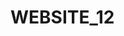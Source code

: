 # WEBSITE_12

<!DOCTYPE html>
<html lang="en">
<head>
    <meta charset="UTF-8">
    <meta name="viewport" content="width=device-width, initial-scale=1.0">
    <title>Document</title>
    <link rel="stylesheet" href="css.css">
    <script src="https://cdn.jsdelivr.net/npm/bootstrap@5.3.2/dist/js/bootstrap.bundle.min.js" integrity="sha384-C6RzsynM9kWDrMNeT87bh95OGNyZPhcTNXj1NW7RuBCsyN/o0jlpcV8Qyq46cDfL" crossorigin="anonymous"></script>
    <link href="https://cdn.jsdelivr.net/npm/bootstrap@5.3.2/dist/css/bootstrap.min.css" rel="stylesheet" integrity="sha384-T3c6CoIi6uLrA9TneNEoa7RxnatzjcDSCmG1MXxSR1GAsXEV/Dwwykc2MPK8M2HN" crossorigin="anonymous">
    <style>
        /* Custom styles for navigation bar */
             /* Custom styles for navigation bar */
             .navbar {
            background-color: #000;
            color: #fff;
        }

        /* Custom styles for the top section */
        #top {
            background-color: #0e6fc2;
            color: #fff;
            text-align: center;
            padding: 20px;
        }

        #top img {
            display: inline-block;
            vertical-align: middle;
        }

        #top h1 {
            display: inline-block;
            vertical-align: middle;
            margin-left: 10px;
        }

        /* Custom styles for the card */
        .custom-card {
            background-color: #0e6fc2;
            color: #fff;
            border: none;
            border-radius: 0;
            margin: 0;
            padding: 0;
        }

        .custom-card .card-header {
            background-color: #0a549d;
        }

        /* Custom styles for dropdown */
        .custom-dropdown {
            position: relative;
        }

        .custom-dropdown .dropdown-menu {
            display: none;
            position: absolute;
            top: 100%;
            left: 0;
            background-color: #2a7dd1;
            border: 1px solid #378cd7;
            border-radius: 0;
            box-shadow: 0 2px 5px rgba(0, 0, 0, 0.15);
            margin: 0;
            padding: 0;
        }

        .custom-dropdown:hover .dropdown-menu {
            display: block;
        }

        /* Updated style for the last div */
        .solution-container {
            background-color: #0074e4; /* Blue background */
            color: #fff; /* White text color */
            padding: 20px;
            border-radius: 10px;
            text-align: center;
        }

        /* CSS for the heading */
        .solution-heading {
            font-size: 28px;
            font-weight: bold;
            margin-bottom: 20px;
        }

        /* CSS for the description */
        .solution-description {
            font-size: 18px;
            margin-bottom: 20px;
        }

        /* CSS for the list items */
        .additional-details li {
            list-style: none;
            margin: 5px 0;
        }
    </style>
</head>
<body>
    <nav class="navbar navbar-expand-lg bg-dark border-bottom border-body" data-bs-theme="dark">
        <div class="container-fluid">
          <a class="navbar-brand" href="#">Navbar</a>
          <button class="navbar-toggler" type="button" data-bs-toggle="collapse" data-bs-target="#navbarNavDropdown" aria-controls="navbarNavDropdown" aria-expanded="false" aria-label="Toggle navigation">
            <span class="navbar-toggler-icon"></span>
          </button>
          <div class="collapse navbar-collapse" id="navbarNavDropdown">
            <ul class="navbar-nav">
              
                <li class="nav-item">
                    <a href="#contact-us">Contact Us</a>
                </li>
                
              <li class="nav-item">
                <a class="nav-link" href="#">ABOUT</a>
              </li>
            </ul>
          </div>
        </div>
    </nav>

    <div id="top">
        <img src="https://lh5.googleusercontent.com/p/AF1QipOJdgIcu5wIR6q9R_puXWUVgkSomN2TBUaxv4vi=w160-h160-k-no" alt="logo">
        <h1>WELCOME TO YASH ELECTRONICS</h1>
    </div>

    <div class="container-fluid p-0">
        <div class="card custom-card"> <!-- Apply custom card styles -->
            <div class="card-header">
                <h3>Services Provided</h3>
            </div>
            <div class="card-body">
                <div class="row">
                

                    <div class ="col-md-6">
                        <div class="custom-dropdown">
                            <button class="btn btn-link text-white">Mobile Repairing</button>
                            <div class="dropdown-menu">
                                <a class="dropdown-item" href="#">Charging Socket</a>
                                <a class="dropdown-item" href="#">Display Repairing</a>
                                <a class="dropdown-item" href="#">Battery Issues</a>
                                <a class="dropdown-item" href="#">Water Damage</a>
                                <a class="dropdown-item" href="#">Motherboard Issues</a>
                            </div>
                        </div>
                        
                        <div class="custom-dropdown">
                            <button class="btn btn-link text-white">TV Repairing</button>
                            <div class="dropdown-menu">
                                <a class="dropdown-item" href="#">Panel Repairing</a>
                                <a class="dropdown-item" href="#">Black Screen Issue</a>
                                <a class="dropdown-item" href="#">Red Light Issue</a>
                                <a class="dropdown-item" href="#">No Sound Issue</a>
                            </div>
                        </div>
                        
                    </div>
                    <div class="col-md-6">
                        <img src="your-image-url.jpg" alt="Service Image" class="img-fluid">
                    </div>
                </div>
            </div>
        </div>
    </div>


    <div class="solution-container">
        <h1 class="solution-heading">Electronics Solutions Hub</h1>
        <p class="solution-description">Your one-stop destination for all your electronics-related problems!</p>
        <p class="solution-description">Specialized in mobile and TV repairing services.</p>
        <p class="additional-details">We offer:</p>
        <ul class="additional-details">
            <li>Fast and reliable repairs for mobile devices and TVs</li>
            <li>Skilled technicians with years of experience</li>
            <li>Quality replacement parts</li>
            <li>Competitive pricing</li>
            <li>Convenient location and hours</li>
        </ul>
    </div>


  
    

    <footer style="background-color: #000; color: #fff;">
        <div id="contact-us">
        <div class="container">
            <div class="row">
                <div class="col-md-6">
                    <h4>Address:</h4>
                    <p>Ward 12/B, Plot 222,</p>
                    <p>Police Station Char Rasta,</p>
                    <p>Gandhidham, Kutch</p>
                </div>
                <div class="col-md-6">
                    <h4>Contact Information:</h4>
                    <p>Phone: <a href="tel:+919879551065">9879551065</a></p>
                    <p>Email: <a href="mailto:2009jayeahparmar@gmail.com">2009jayeahparmar@gmail.com</a></p>
                </div>
            </div>
        </div>
    </div>
    </footer>
    


    <!-- Bootstrap JavaScript (not used in this example) -->
</body>
</html>
